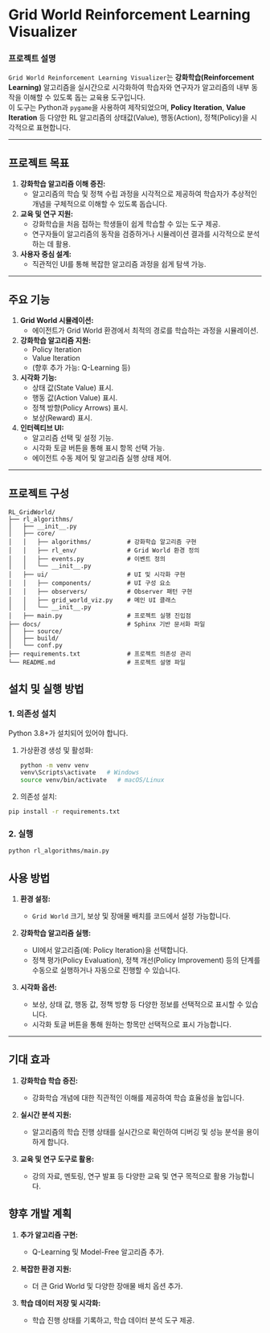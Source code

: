 # **Grid World Reinforcement Learning Visualizer**

### **프로젝트 설명**
`Grid World Reinforcement Learning Visualizer`는 **강화학습(Reinforcement Learning)** 알고리즘을 실시간으로 시각화하여 학습자와 연구자가 알고리즘의 내부 동작을 이해할 수 있도록 돕는 교육용 도구입니다.  
이 도구는 Python과 `pygame`을 사용하여 제작되었으며, **Policy Iteration**, **Value Iteration** 등 다양한 RL 알고리즘의 상태값(Value), 행동(Action), 정책(Policy)을 시각적으로 표현합니다.

---

## **프로젝트 목표**
1. **강화학습 알고리즘 이해 증진:**
   - 알고리즘의 학습 및 정책 수립 과정을 시각적으로 제공하여 학습자가 추상적인 개념을 구체적으로 이해할 수 있도록 돕습니다.
2. **교육 및 연구 지원:**
   - 강화학습을 처음 접하는 학생들이 쉽게 학습할 수 있는 도구 제공.
   - 연구자들이 알고리즘의 동작을 검증하거나 시뮬레이션 결과를 시각적으로 분석하는 데 활용.
3. **사용자 중심 설계:**
   - 직관적인 UI를 통해 복잡한 알고리즘 과정을 쉽게 탐색 가능.

---

## **주요 기능**
1. **Grid World 시뮬레이션:**
   - 에이전트가 Grid World 환경에서 최적의 경로를 학습하는 과정을 시뮬레이션.
2. **강화학습 알고리즘 지원:**
   - Policy Iteration
   - Value Iteration
   - (향후 추가 가능: Q-Learning 등)
3. **시각화 기능:**
   - 상태 값(State Value) 표시.
   - 행동 값(Action Value) 표시.
   - 정책 방향(Policy Arrows) 표시.
   - 보상(Reward) 표시.
4. **인터렉티브 UI:**
   - 알고리즘 선택 및 설정 기능.
   - 시각화 토글 버튼을 통해 표시 항목 선택 가능.
   - 에이전트 수동 제어 및 알고리즘 실행 상태 제어.

---

## **프로젝트 구성**

```plaintext
RL_GridWorld/
├── rl_algorithms/
│   ├── __init__.py
│   ├── core/
│   │   ├── algorithms/          # 강화학습 알고리즘 구현
│   │   ├── rl_env/              # Grid World 환경 정의
│   │   ├── events.py            # 이벤트 정의
│   │   └── __init__.py
│   ├── ui/                      # UI 및 시각화 구현
│   │   ├── components/          # UI 구성 요소
│   │   ├── observers/           # Observer 패턴 구현
│   │   ├── grid_world_viz.py    # 메인 UI 클래스
│   │   └── __init__.py
│   ├── main.py                  # 프로젝트 실행 진입점
├── docs/                        # Sphinx 기반 문서화 파일
│   ├── source/
│   ├── build/
│   └── conf.py
├── requirements.txt             # 프로젝트 의존성 관리
└── README.md                    # 프로젝트 설명 파일
```

## **설치 및 실행 방법**

### **1. 의존성 설치**
Python 3.8+가 설치되어 있어야 합니다.

1. 가상환경 생성 및 활성화:
   ```bash
   python -m venv venv
   venv\Scripts\activate   # Windows
   source venv/bin/activate   # macOS/Linux
   ```
2. 의존성 설치:
  ```bash
  pip install -r requirements.txt
  ```

### **2. 실행**
  ```bash
  python rl_algorithms/main.py
  ```
## **사용 방법**

1. **환경 설정:**
   - `Grid World` 크기, 보상 및 장애물 배치를 코드에서 설정 가능합니다.

2. **강화학습 알고리즘 실행:**
   - UI에서 알고리즘(예: Policy Iteration)을 선택합니다.
   - 정책 평가(Policy Evaluation), 정책 개선(Policy Improvement) 등의 단계를 수동으로 실행하거나 자동으로 진행할 수 있습니다.

3. **시각화 옵션:**
   - 보상, 상태 값, 행동 값, 정책 방향 등 다양한 정보를 선택적으로 표시할 수 있습니다.
   - 시각화 토글 버튼을 통해 원하는 항목만 선택적으로 표시 가능합니다.

---

## **기대 효과**

1. **강화학습 학습 증진:**
   - 강화학습 개념에 대한 직관적인 이해를 제공하여 학습 효율성을 높입니다.

2. **실시간 분석 지원:**
   - 알고리즘의 학습 진행 상태를 실시간으로 확인하여 디버깅 및 성능 분석을 용이하게 합니다.

3. **교육 및 연구 도구로 활용:**
   - 강의 자료, 멘토링, 연구 발표 등 다양한 교육 및 연구 목적으로 활용 가능합니다.

## **향후 개발 계획**

1. **추가 알고리즘 구현:**
   - Q-Learning 및 Model-Free 알고리즘 추가.
   
2. **복잡한 환경 지원:**
   - 더 큰 Grid World 및 다양한 장애물 배치 옵션 추가.
   
3. **학습 데이터 저장 및 시각화:**
   - 학습 진행 상태를 기록하고, 학습 데이터 분석 도구 제공.
